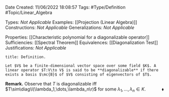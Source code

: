 <div class="topSpace"></div>

Date Created: 11/06/2022 18:08:57
Tags: #Type/Definition #Topic/Linear_Algebra

Types: _Not Applicable_
Examples: [[Projection (Linear Algebra)]]
Constructions: _Not Applicable_
Generalizations: _Not Applicable_

Properties: [[Characteristic polynomial for a diagonalizable operator]]
Sufficiencies: [[Spectral Theorem]]
Equivalences: [[Diagonalization Test]]
Justifications: _Not Applicable_

``` ad-Definition
title: Definition.

Let $V$ be a finite-dimensional vector space over some field $K$. A linear operator $T:V\to V$ is said to be **diagonalizable** if there exists a basis $\mc{B}$ of $V$ consisting of eigenvectors of $T$.

```

**Remark.** Observe that $T$ is diagonalizable iff $T\sim\diag\l(\lambda_1,\dots,\lambda_n\r)$ for some $\lambda_1,\dots,\lambda_n\in K$.<span style="float:right;">$\blacklozenge$</span>
